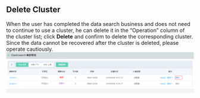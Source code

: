 ## Delete Cluster
When the user has completed the data search business and does not need to continue to use a cluster, he can delete it in the “Operation” column of the cluster list; click **Delete** and confirm to delete the corresponding cluster. Since the data cannot be recovered after the cluster is deleted, please operate cautiously.
![Query 1](https://github.com/jdcloudcom/cn/blob/Elasticsearch/image/Internet-Middleware/JCS%20for%20Elasticsearch/删除ES-01.png)
